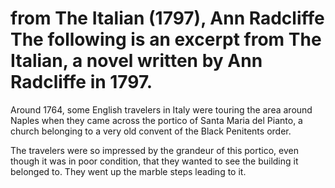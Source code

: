 # from The Italian (1797), Ann Radcliffe The following is an excerpt from The Italian, a novel written by Ann Radcliffe in 1797.

Around 1764, some English travelers in Italy were touring the area around Naples when they came across the portico of Santa Maria del Pianto, a church belonging to a very old convent of the Black Penitents order.

The travelers were so impressed by the grandeur of this portico, even though it was in poor condition, that they wanted to see the building it belonged to. They went up the marble steps leading to it.

